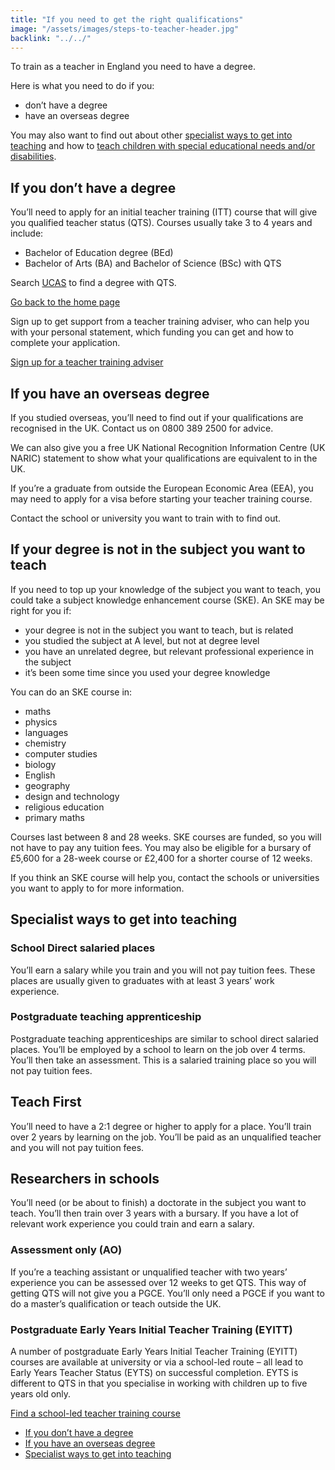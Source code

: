 ```yaml
---
title: "If you need to get the right qualifications"
image: "/assets/images/steps-to-teacher-header.jpg"
backlink: "../../"
---
```


<div class="content__left">


<p>To train as a teacher in England you need to have a degree.</p>

<p>Here is what you need to do if you:</p>

  <ul>
  <li>don’t have a degree</li>
  <li>have an overseas degree</li>
  </ul>

<p>You may also want to find out about other <a href="#specialist-ways-to-get-into-teaching">specialist ways to get into teaching</a> and how to <a href="#training-to-teach-children-with-special-educational-needs-and-or-disabilities-send">teach children with special educational needs and/or disabilities</a>.</p>


<h2>If you don’t have a degree</h2>

<p>You’ll need to apply for an initial teacher training (ITT) course that will give you qualified teacher status (QTS). Courses usually take 3 to 4 years and include:</p>

  <ul>
  <li>Bachelor of Education degree (BEd)</li>
  <li>Bachelor of Arts (BA) and Bachelor of Science (BSc) with QTS</li>
  </ul>

<p>Search <a href="https://digital.ucas.com/search" target="_blank">UCAS</a> to find a degree with QTS.</p>

[Go back to the home page](../../)

<p>Sign up to get support from a teacher training adviser, who can help you with your personal statement, which funding you can get and how to complete your application.</p>

<p><a href="https://register.getintoteaching.education.gov.uk/register" target="_blank">Sign up for a teacher training adviser</a>



<h2>If you have an overseas degree</h2>

<p>If you studied overseas, you’ll need to find out if your qualifications are recognised in the UK. Contact us on 0800 389 2500 for advice.</p>

<p>We can also give you a free UK National Recognition Information Centre (UK NARIC) statement to show what your qualifications are equivalent to in the UK.</p>

<p>If you’re a graduate from outside the European Economic Area (EEA), you may need to apply for a visa before starting your teacher training course.</p>

<p>Contact the school or university you want to train with to find out.</p>



<h2>If your degree is not in the subject you want to teach</h2>

<p>If you need to top up your knowledge of the subject you want to teach, you could take a subject knowledge enhancement course (SKE). An SKE may be right for you if:</p>

  <ul>
  <li>your degree is not in the subject you want to teach, but is related</li>
  <li>you studied the subject at A level, but not at degree level</li>
  <li>you have an unrelated degree, but relevant professional experience in the subject</li>
  <li>it’s been some time since you used your degree knowledge</li>
  </ul>

<p>You can do an SKE course in:</p>

  <ul>
  <li>maths</li>
  <li>physics</li>
  <li>languages</li>
  <li>chemistry</li>
  <li>computer studies</li>
  <li>biology</li>
  <li>English</li>
  <li>geography</li>
  <li>design and technology</li>
  <li>religious education</li>
  <li>primary maths</li>
  </ul>

<p>Courses last between 8 and 28 weeks. SKE courses are funded, so you will not have to pay any tuition fees. You may also be eligible for a bursary of £5,600 for a 28-week course or £2,400 for a shorter course of 12 weeks.</p>

<p>If you think an SKE course will help you, contact the schools or universities you want to apply to for more information.</p>

<h2>Specialist ways to get into teaching</h2>

<h3>School Direct salaried places</h3>

<p>You’ll earn a salary while you train and you will not pay tuition fees. These places are usually given to graduates with at least 3 years’ work experience.</p>

<h3>Postgraduate teaching apprenticeship</h3>

<p>Postgraduate teaching apprenticeships are similar to school direct salaried places. You’ll be employed by a school to learn on the job over 4 terms. You’ll then take an assessment. This is a salaried training place so you will not pay tuition fees.</p>

<h2>Teach First</h2>

<p>You’ll need to have a 2:1 degree or higher to apply for a place. You’ll train over 2 years by learning on the job. You’ll be paid as an unqualified teacher and you will not pay tuition fees.</p>

<h2>Researchers in schools</h2>

<p>You’ll need (or be about to finish) a doctorate in the subject you want to teach. You’ll then train over 3 years with a bursary. If you have a lot of relevant work experience you could train and earn a salary.</p>

<h3>Assessment only (AO)</h3>

<p>If you’re a teaching assistant or unqualified teacher with two years’ experience you can be assessed over 12 weeks to get QTS. This way of getting QTS will not give you a PGCE. You’ll only need a PGCE if you want to do a master’s qualification or teach outside the UK.</p>

<h3>Postgraduate Early Years Initial Teacher Training (EYITT)</h3>

<p>A number of postgraduate Early Years Initial Teacher Training (EYITT) courses are available at university or via a school-led route – all lead to Early Years Teacher Status (EYTS) on successful completion. EYTS is different to QTS in that you specialise in working with children up to five years old only.</p>


<p><a href="https://www.gov.uk/find-postgraduate-teacher-training-courses" target="_blank">Find a school-led teacher training course</a></p>


</div>

<div class="content__right">
  <ul>
  <li><a href="#if-you-dont-have-a-degree">If you don’t have a degree</a></li>

  <li><a href="#if-you-have-an-overseas-degree">If you have an overseas degree</a></li>

  <li><a href="#specialist-ways-to-get-into-teaching">Specialist ways to get into teaching</a></li>
  </ul>
</div>

